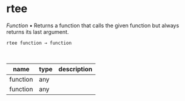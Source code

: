 # rtee

_Function_ &bull; Returns a function that calls the given function but always returns its last argument.

<pre><code>rtee function &rarr; function</code></pre>
<br>

| name | type | description |
|------|------|-------------|
|function|any||
|function|any||


